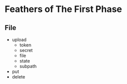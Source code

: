 # Feathers of The First Phase

## File
- upload
    - token 
    - secret 
    - file
    - state
    - subpath
- put
- delete